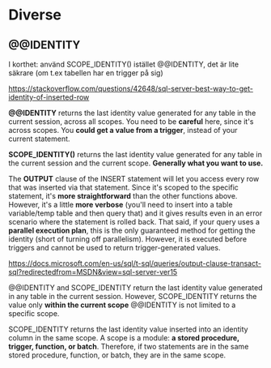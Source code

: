 
# Diverse

## @@IDENTITY

I korthet: använd SCOPE_IDENTITY() istället @@IDENTITY, det är lite säkrare (om t.ex tabellen har en trigger på sig)

https://stackoverflow.com/questions/42648/sql-server-best-way-to-get-identity-of-inserted-row


**@@IDENTITY** returns the last identity value generated for any table in the current session, across all scopes. You need to be **careful** here, since it's across scopes. You **could get a value from a trigger**, instead of your current statement.

**SCOPE_IDENTITY()** returns the last identity value generated for any table in the current session and the current scope. **Generally what you want to use.**

The **OUTPUT** clause of the INSERT statement will let you access every row that was inserted via that statement. Since it's scoped to the specific statement, it's **more straightforward** than the other functions above. However, it's a little **more verbose** (you'll need to insert into a table variable/temp table and then query that) and it gives results even in an error scenario where the statement is rolled back. That said, if your query uses a **parallel execution plan**, this is the only guaranteed method for getting the identity (short of turning off parallelism). However, it is executed before triggers and cannot be used to return trigger-generated values.

https://docs.microsoft.com/en-us/sql/t-sql/queries/output-clause-transact-sql?redirectedfrom=MSDN&view=sql-server-ver15

@@IDENTITY and SCOPE_IDENTITY return the last identity value generated in any table in the current session. However, SCOPE_IDENTITY returns the value only **within the current scope** @@IDENTITY is not limited to a specific scope.

SCOPE_IDENTITY returns the last identity value inserted into an identity column in the same scope. A scope is a module: **a stored procedure, trigger, function, or batch**. Therefore, if two statements are in the same stored procedure, function, or batch, they are in the same scope.	

